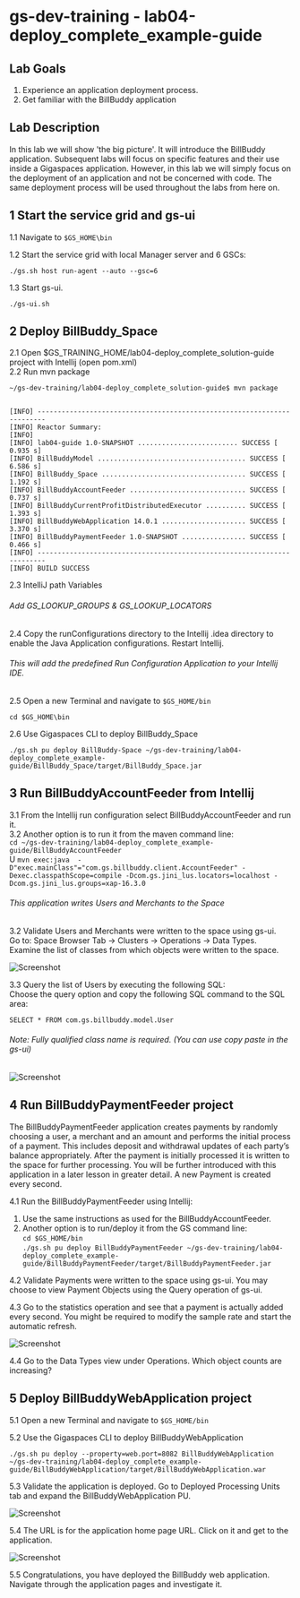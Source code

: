 # gs-dev-training - lab04-deploy_complete_example-guide

## Lab Goals

1. Experience an application deployment process. <br />
2. Get familiar with the BillBuddy application <br />

## Lab Description
In this lab we will show 'the big picture'. It will introduce the BillBuddy application. Subsequent labs will focus on specific features and their use inside a Gigaspaces application. However, in this lab we will simply focus on the deployment of an application and not be concerned with code. The same deployment process will be used throughout the labs from here on. 

## 1	Start the service grid and gs-ui 

1.1 Navigate to `$GS_HOME\bin` <br />
        
1.2 Start the service grid with local Manager server and 6 GSCs:

    ./gs.sh host run-agent --auto --gsc=6
    
1.3 Start gs-ui.

    ./gs-ui.sh
    
## 2	Deploy BillBuddy_Space
    
2.1 Open $GS_TRAINING_HOME/lab04-deploy_complete_solution-guide project with Intellij (open pom.xml) <br />
2.2 Run mvn package <br />

    ~/gs-dev-training/lab04-deploy_complete_solution-guide$ mvn package
    
    
    [INFO] ------------------------------------------------------------------------
    [INFO] Reactor Summary:
    [INFO] 
    [INFO] lab04-guide 1.0-SNAPSHOT ......................... SUCCESS [  0.935 s]
    [INFO] BillBuddyModel ..................................... SUCCESS [  6.586 s]
    [INFO] BillBuddy_Space .................................... SUCCESS [  1.192 s]
    [INFO] BillBuddyAccountFeeder ............................. SUCCESS [  0.737 s]
    [INFO] BillBuddyCurrentProfitDistributedExecutor .......... SUCCESS [  1.393 s]
    [INFO] BillBuddyWebApplication 14.0.1 ..................... SUCCESS [  3.370 s]
    [INFO] BillBuddyPaymentFeeder 1.0-SNAPSHOT ................ SUCCESS [  0.466 s]
    [INFO] ------------------------------------------------------------------------
    [INFO] BUILD SUCCESS

2.3 IntelliJ path Variables

###### Add GS_LOOKUP_GROUPS & GS_LOOKUP_LOCATORS

2.4 Copy the runConfigurations directory to the Intellij .idea directory to enable the Java Application configurations. Restart Intellij.

###### This will add the predefined Run Configuration Application to your Intellij IDE.

2.5 Open a new Terminal and navigate to `$GS_HOME/bin` <br />

    cd $GS_HOME\bin
           
2.6 Use Gigaspaces CLI to deploy BillBuddy_Space
 
    ./gs.sh pu deploy BillBuddy-Space ~/gs-dev-training/lab04-deploy_complete_example-guide/BillBuddy_Space/target/BillBuddy_Space.jar 

## 3	Run BillBuddyAccountFeeder from Intellij

3.1 From the Intellij run configuration select BillBuddyAccountFeeder and run it.<br>
3.2 Another option is to run it from the maven command line:<br>
    `cd ~/gs-dev-training/lab04-deploy_complete_example-guide/BillBuddyAccountFeeder`<br>
U    `mvn exec:java  -D"exec.mainClass"="com.gs.billbuddy.client.AccountFeeder" -Dexec.classpathScope=compile -Dcom.gs.jini_lus.locators=localhost -Dcom.gs.jini_lus.groups=xap-16.3.0`<br>

###### This application writes Users and Merchants to the Space
 
3.2 Validate Users and Merchants were written to the space using gs-ui. <br />
 Go to: Space Browser Tab -> Clusters -> Operations -> Data Types. <br />
 Examine the list of classes from which objects were written to the space.
 
![Screenshot](./Pictures/Picture1.png)

3.3 Query the list of Users by executing the following SQL: <br />
Choose the query option and copy the following SQL command to the SQL area: <br />

    SELECT * FROM com.gs.billbuddy.model.User
    
###### Note: Fully qualified class name is required. (You can use copy paste in the gs-ui)

![Screenshot](./Pictures/Picture2.png)

## 4	Run BillBuddyPaymentFeeder project
The BillBuddyPaymentFeeder application creates payments by randomly choosing a user, 
a merchant and an amount and performs the initial process of a payment. 
This includes deposit and withdrawal updates of each party’s balance appropriately. 
After the payment is initially processed it is written to the space for further processing. 
You will be further introduced with this application in a later lesson in greater detail. 
A new Payment is created every second.
 
4.1 Run the BillBuddyPaymentFeeder using Intellij: 
1.   Use the same instructions as used for the BillBuddyAccountFeeder.
2.   Another option is to run/deploy it from the GS command line:<br>
    `cd $GS_HOME/bin`<br>
    `./gs.sh pu deploy BillBuddyPaymentFeeder ~/gs-dev-training/lab04-deploy_complete_example-guide/BillBuddyPaymentFeeder/target/BillBuddyPaymentFeeder.jar`<br>

4.2 Validate Payments were written to the space using gs-ui. 
You may choose to view Payment Objects using the Query operation of gs-ui.
 
4.3 Go to the statistics operation and see that a payment is actually added every second.
You might be required to modify the sample rate and start the automatic refresh.

![Screenshot](./Pictures/Picture3.png)

4.4 Go to the Data Types view under Operations. Which object counts are increasing?

## 5 Deploy BillBuddyWebApplication project

5.1 Open a new Terminal and navigate to `$GS_HOME/bin`

5.2 Use the Gigaspaces CLI to deploy BillBuddyWebApplication
 
    ./gs.sh pu deploy --property=web.port=8082 BillBuddyWebApplication ~/gs-dev-training/lab04-deploy_complete_example-guide/BillBuddyWebApplication/target/BillBuddyWebApplication.war

5.3 Validate the application is deployed. 
Go to Deployed Processing Units tab and expand the BillBuddyWebApplication PU.

![Screenshot](./Pictures/Picture4.png)

5.4 The URL is for the application home page URL. 
Click on it and get to the application. 

![Screenshot](./Pictures/Picture5.png)

5.5 Congratulations, you have deployed the BillBuddy web application. 
Navigate through the application pages and investigate it.
